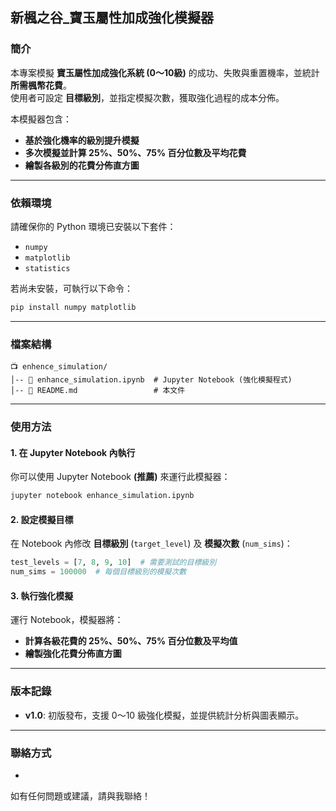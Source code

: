 ## 新楓之谷_寶玉屬性加成強化模擬器

### 簡介
本專案模擬 **寶玉屬性加成強化系統 (0～10級)** 的成功、失敗與重置機率，並統計 **所需楓幣花費**。  
使用者可設定 **目標級別**，並指定模擬次數，獲取強化過程的成本分佈。

本模擬器包含：
- **基於強化機率的級別提升模擬**
- **多次模擬並計算 25%、50%、75% 百分位數及平均花費**
- **繪製各級別的花費分佈直方圖**

---

### 依賴環境
請確保你的 Python 環境已安裝以下套件：
- `numpy`
- `matplotlib`
- `statistics`

若尚未安裝，可執行以下命令：
```bash
pip install numpy matplotlib
```

---

### 檔案結構
```
📺 enhence_simulation/
│-- 📄 enhance_simulation.ipynb  # Jupyter Notebook (強化模擬程式)
│-- 📄 README.md                 # 本文件
```

---

### 使用方法

#### 1. 在 Jupyter Notebook 內執行
你可以使用 Jupyter Notebook **(推薦)** 來運行此模擬器：
```bash
jupyter notebook enhance_simulation.ipynb
```

#### 2. 設定模擬目標
在 Notebook 內修改 **目標級別** (`target_level`) 及 **模擬次數** (`num_sims`)：
```python
test_levels = [7, 8, 9, 10]  # 需要測試的目標級別
num_sims = 100000  # 每個目標級別的模擬次數
```

#### 3. 執行強化模擬
運行 Notebook，模擬器將：
- **計算各級花費的 25%、50%、75% 百分位數及平均值**
- **繪製強化花費分佈直方圖**

---

###  版本記錄
- **v1.0**: 初版發布，支援 0～10 級強化模擬，並提供統計分析與圖表顯示。

---

###  聯絡方式
- 
如有任何問題或建議，請與我聯絡！

